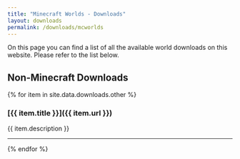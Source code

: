 ```yaml
---
title: "Minecraft Worlds - Downloads"
layout: downloads
permalink: /downloads/mcworlds
---
```


On this page you can find a list of all the available world downloads on this website. Please refer to the list below.

## Non-Minecraft Downloads

{% for item in site.data.downloads.other %}

### [{{ item.title }}]({{ item.url }})

{{ item.description }}

****************
{% endfor %}
